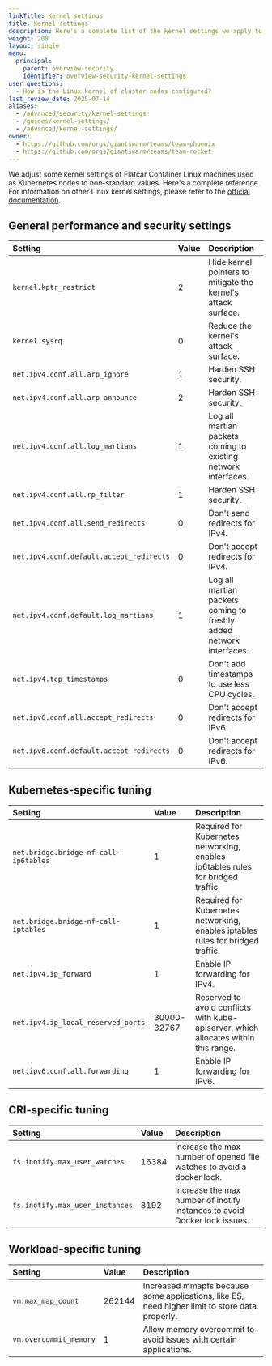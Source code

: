 ```yaml
---
linkTitle: Kernel settings
title: Kernel settings
description: Here's a complete list of the kernel settings we apply to all cluster nodes, be it control plane or worker.
weight: 200
layout: single
menu:
  principal:
    parent: overview-security
    identifier: overview-security-kernel-settings
user_questions:
  - How is the Linux kernel of cluster nodes configured?
last_review_date: 2025-07-14
aliases:
  - /advanced/security/kernel-settings
  - /guides/kernel-settings/
  - /advanced/kernel-settings/
owner:
  - https://github.com/orgs/giantswarm/teams/team-phoenix
  - https://github.com/orgs/giantswarm/teams/team-rocket
---
```


We adjust some kernel settings of Flatcar Container Linux machines used as Kubernetes nodes to non-standard values. Here's a complete reference. For information on other Linux kernel settings, please refer to the [official documentation](https://www.kernel.org/doc/html/latest/).

## General performance and security settings

| Setting                                  | Value | Description                                                         |
| :--------------------------------------- | :---- | :------------------------------------------------------------------ |
| `kernel.kptr_restrict`                   | 2     | Hide kernel pointers to mitigate the kernel's attack surface.       |
| `kernel.sysrq`                           | 0     | Reduce the kernel's attack surface.                                 |
| `net.ipv4.conf.all.arp_ignore`           | 1     | Harden SSH security.                                                |
| `net.ipv4.conf.all.arp_announce`         | 2     | Harden SSH security.                                                |
| `net.ipv4.conf.all.log_martians`         | 1     | Log all martian packets coming to existing network interfaces.      |
| `net.ipv4.conf.all.rp_filter`            | 1     | Harden SSH security.                                                |
| `net.ipv4.conf.all.send_redirects`       | 0     | Don't send redirects for IPv4.                                      |
| `net.ipv4.conf.default.accept_redirects` | 0     | Don't accept redirects for IPv4.                                    |
| `net.ipv4.conf.default.log_martians`     | 1     | Log all martian packets coming to freshly added network interfaces. |
| `net.ipv4.tcp_timestamps`                | 0     | Don't add timestamps to use less CPU cycles.                        |
| `net.ipv6.conf.all.accept_redirects`     | 0     | Don't accept redirects for IPv6.                                    |
| `net.ipv6.conf.default.accept_redirects` | 0     | Don't accept redirects for IPv6.                                    |

## Kubernetes-specific tuning

| Setting                                    | Value         | Description                                                                  |
| :----------------------------------------- | :------------ | :--------------------------------------------------------------------------- |
| `net.bridge.bridge-nf-call-ip6tables`      | 1             | Required for Kubernetes networking, enables ip6tables rules for bridged traffic. |
| `net.bridge.bridge-nf-call-iptables`       | 1             | Required for Kubernetes networking, enables iptables rules for bridged traffic.  |
| `net.ipv4.ip_forward`                      | 1             | Enable IP forwarding for IPv4.                                               |
| `net.ipv4.ip_local_reserved_ports`         | 30000-32767   | Reserved to avoid conflicts with kube-apiserver, which allocates within this range. |
| `net.ipv6.conf.all.forwarding`             | 1             | Enable IP forwarding for IPv6.                                               |

## CRI-specific tuning

| Setting                         | Value | Description                                                              |
| :------------------------------ | :---- | :----------------------------------------------------------------------- |
| `fs.inotify.max_user_watches`   | 16384 | Increase the max number of opened file watches to avoid a docker lock.   |
| `fs.inotify.max_user_instances` | 8192  | Increase the max number of inotify instances to avoid Docker lock issues.|

## Workload-specific tuning

| Setting            | Value  | Description                                                                                                |
| :----------------- | :----- | :--------------------------------------------------------------------------------------------------------- |
| `vm.max_map_count` | 262144 | Increased mmapfs because some applications, like ES, need higher limit to store data properly.             |
| `vm.overcommit_memory`                     | 1     | Allow memory overcommit to avoid issues with certain applications.           |
